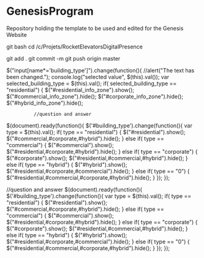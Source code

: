 # GenesisProgram
Repository holding the template to be used and edited for the Genesis Website

git bash 
cd /c/Projets/RocketElevatorsDigitalPresence

git add .
git commit -m
git push origin master






$("input[name*='building_type']").change(function(){
          //alert("The text has been changed.");
          console.log("selected value", $(this).val());
          var selected_building_type = $(this).val();
          if( selected_building_type == "residential") {
              $("#residential_info_zone").show();
              $("#commercial_info_zone").hide();
              $("#corporate_info_zone").hide();
              $("#hybrid_info_zone").hide();


              //question and answer
$(document).ready(function(){
   $('#building_type').change(function(){
       var type = $(this).val();
       if( type == "residential") {
           $("#residential").show();
           $("#commercial,#corporate,#hybrid").hide();
       }
       else if( type == "commercial") {
           $("#commercial").show();
           $("#residential,#corporate,#hybrid").hide();
       }
       else if( type == "corporate") {
           $("#corporate").show();
           $("#residential,#commercial,#hybrid").hide();
       }
       else if( type == "hybrid") {
           $("#hybrid").show();
           $("#residential,#corporate,#commercial").hide();
       }
       else if( type == "0") {
           $("#residential,#commercial,#corporate,#hybrid").hide();
       }
   });
});






//question and answer
$(document).ready(function(){
   $('#building_type').change(function(){
       var type = $(this).val();
       if( type == "residential") {
           $("#residential").show();
           $("#commercial,#corporate,#hybrid").hide();
       }
       else if( type == "commercial") {
           $("#commercial").show();
           $("#residential,#corporate,#hybrid").hide();
       }
       else if( type == "corporate") {
           $("#corporate").show();
           $("#residential,#commercial,#hybrid").hide();
       }
       else if( type == "hybrid") {
           $("#hybrid").show();
           $("#residential,#corporate,#commercial").hide();
       }
       else if( type == "0") {
           $("#residential,#commercial,#corporate,#hybrid").hide();
       }
   });
});